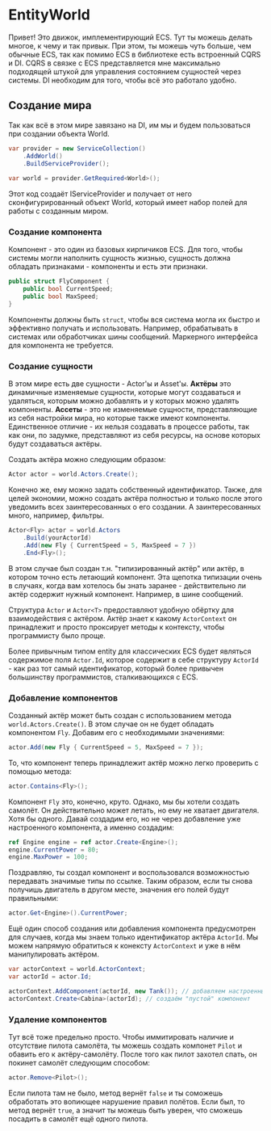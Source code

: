 # EntityWorld

Привет! Это движок, имплементирующий ECS. Тут ты можешь делать многое, к чему и так привык. 
При этом, ты можешь чуть больше, чем обычные ECS, так как помимо ECS в библиотеке есть встроенный CQRS и DI. 
CQRS в связке с ECS представляется мне максимально подходящей штукой для управления состоянием сущностей через системы.
DI необходим для того, чтобы всё это работало удобно.

## Создание мира

Так как всё в этом мире завязано на DI, им мы и будем пользоваться при создании объекта World.
```csharp
var provider = new ServiceCollection()
    .AddWorld()
    .BuildServiceProvider();
    
var world = provider.GetRequired<World>();
```
Этот код создаёт IServiceProvider и получает от него сконфигурированный объект World, который имеет набор полей для работы с созданным миром.

### Создание компонента

Компонент - это один из базовых кирпичиков ECS. 
Для того, чтобы системы могли наполнить сущность жизнью, сущность должна обладать признаками - компоненты и есть эти признаки.

```csharp
public struct FlyComponent {
    public bool CurrentSpeed;
    public bool MaxSpeed;
}
```
Компоненты должны быть `struct`, чтобы вся система могла их быстро и эффективно получать и использовать.
Например, обрабатывать в системах или обработчиках шины сообщений. Маркерного интерфейса для компонента не требуется. 

### Создание сущности

В этом мире есть две сущности - Actor'ы и Asset'ы. 
**Актёры** это динамичные изменяемые сущности, которые могут создаваться и удаляться, которым можно добавлять и у которых можно удалять компоненты.
**Ассеты** - это не изменяемые сущности, представляющие из себя настройки мира, но которые также имеют компоненты.
Единственное отличие - их нельзя создавать в процессе работы, так как они, по задумке, представляют из себя ресурсы, на основе которых будут создаваться актёры.

Создать актёра можно следующим образом:
```csharp
Actor actor = world.Actors.Create();
```
Конечно же, ему можно задать собственный идентификатор. 
Также, для целей экономии, можно создать актёра полностью и только после этого уведомить всех заинтересованных о его создании. А заинтересованных много, например, фильтры.
```csharp
Actor<Fly> actor = world.Actors
    .Build(yourActorId)
    .Add(new Fly { CurrentSpeed = 5, MaxSpeed = 7 })
    .End<Fly>();
```
В этом случае был создан т.н. "типизированный актёр" или актёр, в котором точно есть летающий компонент.
Эта щепотка типизации очень в случаях, когда вам хотелось бы знать заранее - действительно ли актёр содержит нужный компонент. Например, в шине сообщений.

Структура `Actor` и `Actor<T>` предоставляют удобную обёртку для взаимодействия с актёром. Актёр знает к какому `ActorContext` он принадлежит и просто проксирует методы к контексту, чтобы программисту было проще.

Более привычным типом entity для классических ECS будет являться содержимое поля `Actor.Id`, которое содержит в себе структуру `ActorId` - как раз тот самый идентификатор, который более привычен большинству программистов, сталкивающихся с ECS.

### Добавление компонентов

Созданный актёр может быть создан с использованием метода `world.Actors.Create()`. 
В этом случае он не будет обладать компонентом `Fly`. Добавим его с необходимыми значениями:
```csharp
actor.Add(new Fly { CurrentSpeed = 5, MaxSpeed = 7 });
```
То, что компонент теперь принадлежит актёр можно легко проверить с помощью метода:
```csharp
actor.Contains<Fly>();
```

Компонент `Fly` это, конечно, круто. Однако, мы бы хотели создать самолёт. Он действительно может летать, но ему не хватает двигателя. 
Хотя бы одного. Давай создадим его, но не через добавление уже настроенного компонента, а именно создадим:
```csharp
ref Engine engine = ref actor.Create<Engine>();
engine.CurrentPower = 80;
engine.MaxPower = 100;
```

Поздравляю, ты создал компонент и воспользовался возможностью передавать значимые типы по ссылке. 
Таким образом, если ты снова получишь двигатель в другом месте, значения его полей будут правильными:
```csharp
actor.Get<Engine>().CurrentPower;
```
Ещё один способ создания или добавления компонента предусмотрен для случаев, когда мы знаем только идентификатор актёра `ActorId`. 
Мы можем напрямую обратиться к конексту `ActorContext` и уже в нём манипулировать актёром.
```csharp
var actorContext = world.ActorContext;
var actorId = actor.Id;

actorContext.AddComponent(actorId, new Tank()); // добавляем настроенный компонент
actorContext.Create<Cabina>(actorId); // создаём "пустой" компонент 
```

### Удаление компонентов

Тут всё тоже предельно просто. Чтобы иммитировать наличие и отсутствие пилота самолёта, ты можешь создать компонет `Pilot` и обавить его к актёру-самолёту.
После того как пилот захотел спать, он покинет самолёт следующим способом:
```csharp
actor.Remove<Pilot>();
```
Если пилота там не было, метод вернёт `false` и ты соможешь обработать это вопиющее нарушение правил полётов. 
Если был, то метод вернёт `true`, а значит ты можешь быть уверен, что сможешь посадить в самолёт ещё одного пилота.
